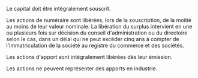 Le capital doit être intégralement souscrit.

Les actions de numéraire sont libérées, lors de la souscription, de la moitié au moins de leur valeur nominale. La libération du surplus intervient en une ou plusieurs fois sur décision du conseil d'administration ou du directoire selon le cas, dans un délai qui ne peut excéder cinq ans à compter de l'immatriculation de la société au registre du commerce et des sociétés.

Les actions d'apport sont intégralement libérées dès leur émission.

Les actions ne peuvent représenter des apports en industrie.
